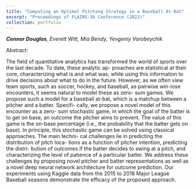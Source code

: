 ```yaml
---
title: "Computing an Optimal Pitching Strategy in a Baseball At-Bat"
excerpt: "Proceedings of FLAIRS-36 Conference (2023)"
collection: portfolio
---
```


_**Connor Douglas**, Everett Witt, Mia Bendy, Yevgeniy Vorobeychik_

Abstract:

The field of quantitative analytics has transformed the world
of sports over the last decade. To date, these analytic ap-
proaches are statistical at their core, characterizing what is
and what was, while using this information to drive decisions
about what to do in the future. However, as we often view
team sports, such as soccer, hockey, and baseball, as pairwise
win-lose encounters, it seems natural to model these as zero-
sum games. We propose such a model for a baseball at-bat,
which is a matchup between a pitcher and a batter. Specifi-
cally, we propose a novel model of this encounter as a zero-
sum stochastic game, in which the goal of the batter is to get
on base, an outcome the pitcher aims to prevent. The value
of this game is the on-base percentage (i.e., the probability
that the batter gets on base). In principle, this stochastic game
can be solved using classical approaches. The main techni-
cal challenges lie in predicting the distribution of pitch loca-
tions as a function of pitcher intention, predicting the distri-
bution of outcomes if the batter decides to swing at a pitch,
and characterizing the level of patience of a particular batter.
We address these challenges by proposing novel pitcher and
batter representations as well as a novel deep neural network
architecture for outcome prediction. Our experiments using
Kaggle data from the 2015 to 2018 Major League Baseball
seasons demonstrate the efficacy of the proposed approach.